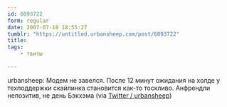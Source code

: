 ```yaml
---
id: 6093722
form: regular
date: 2007-07-18 18:55:27
tumblr: "https://untitled.urbansheep.com/post/6093722"
title:
tags:
    - твиты

---
```


<p>urbansheep: Модем не завелся. После 12 минут ожидания на холде у техподдержки скайлинка становится как-то тоскливо. Анфрендли непозитив, не день Бэкхэма (via <a href="http://twitter.com/urbansheep/statuses/155934362">Twitter / urbansheep</a>)</p>

